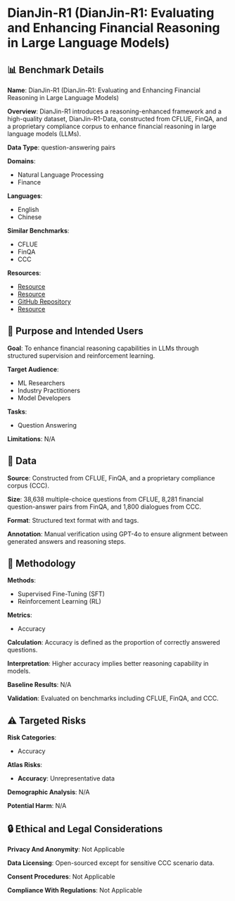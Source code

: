 # DianJin-R1 (DianJin-R1: Evaluating and Enhancing Financial Reasoning in Large Language Models)

## 📊 Benchmark Details

**Name**: DianJin-R1 (DianJin-R1: Evaluating and Enhancing Financial Reasoning in Large Language Models)

**Overview**: DianJin-R1 introduces a reasoning-enhanced framework and a high-quality dataset, DianJin-R1-Data, constructed from CFLUE, FinQA, and a proprietary compliance corpus to enhance financial reasoning in large language models (LLMs).

**Data Type**: question-answering pairs

**Domains**:
- Natural Language Processing
- Finance

**Languages**:
- English
- Chinese

**Similar Benchmarks**:
- CFLUE
- FinQA
- CCC

**Resources**:
- [Resource](https://huggingface.co/DianJin)
- [Resource](https://modelscope.cn/organization/tongyi_dianjin)
- [GitHub Repository](https://github.com/aliyun/qwen-dianjin)
- [Resource](https://tongyi.aliyun.com/dianjin)

## 🎯 Purpose and Intended Users

**Goal**: To enhance financial reasoning capabilities in LLMs through structured supervision and reinforcement learning.

**Target Audience**:
- ML Researchers
- Industry Practitioners
- Model Developers

**Tasks**:
- Question Answering

**Limitations**: N/A

## 💾 Data

**Source**: Constructed from CFLUE, FinQA, and a proprietary compliance corpus (CCC).

**Size**: 38,638 multiple-choice questions from CFLUE, 8,281 financial question-answer pairs from FinQA, and 1,800 dialogues from CCC.

**Format**: Structured text format with <think> and <answer> tags.

**Annotation**: Manual verification using GPT-4o to ensure alignment between generated answers and reasoning steps.

## 🔬 Methodology

**Methods**:
- Supervised Fine-Tuning (SFT)
- Reinforcement Learning (RL)

**Metrics**:
- Accuracy

**Calculation**: Accuracy is defined as the proportion of correctly answered questions.

**Interpretation**: Higher accuracy implies better reasoning capability in models.

**Baseline Results**: N/A

**Validation**: Evaluated on benchmarks including CFLUE, FinQA, and CCC.

## ⚠️ Targeted Risks

**Risk Categories**:
- Accuracy

**Atlas Risks**:
- **Accuracy**: Unrepresentative data

**Demographic Analysis**: N/A

**Potential Harm**: N/A

## 🔒 Ethical and Legal Considerations

**Privacy And Anonymity**: Not Applicable

**Data Licensing**: Open-sourced except for sensitive CCC scenario data.

**Consent Procedures**: Not Applicable

**Compliance With Regulations**: Not Applicable
